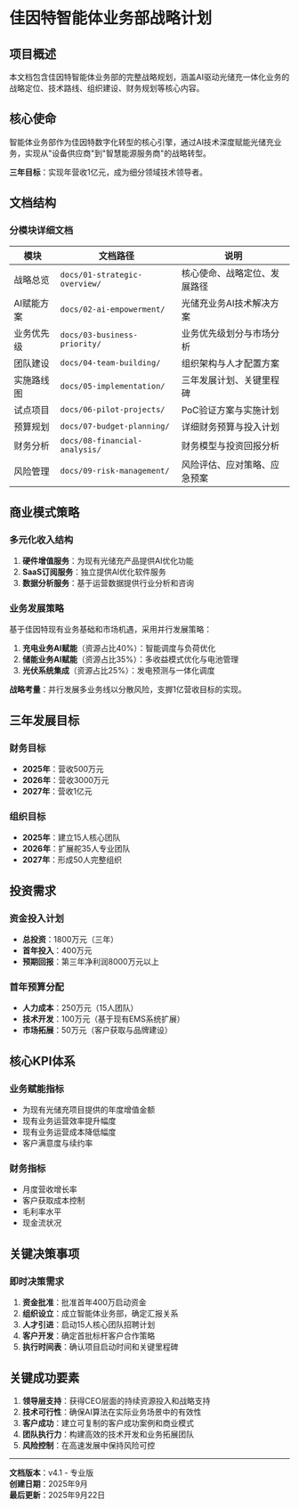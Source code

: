 # 佳因特智能体业务部战略计划

## 项目概述
本文档包含佳因特智能体业务部的完整战略规划，涵盖AI驱动光储充一体化业务的战略定位、技术路线、组织建设、财务规划等核心内容。

## 核心使命
智能体业务部作为佳因特数字化转型的核心引擎，通过AI技术深度赋能光储充业务，实现从"设备供应商"到"智慧能源服务商"的战略转型。

**三年目标**：实现年营收1亿元，成为细分领域技术领导者。

## 文档结构

### 分模块详细文档

| 模块 | 文档路径 | 说明 |
|------|----------|------|
| 战略总览 | `docs/01-strategic-overview/` | 核心使命、战略定位、发展路径 |
| AI赋能方案 | `docs/02-ai-empowerment/` | 光储充业务AI技术解决方案 |
| 业务优先级 | `docs/03-business-priority/` | 业务优先级划分与市场分析 |
| 团队建设 | `docs/04-team-building/` | 组织架构与人才配置方案 |
| 实施路线图 | `docs/05-implementation/` | 三年发展计划、关键里程碑 |
| 试点项目 | `docs/06-pilot-projects/` | PoC验证方案与实施计划 |
| 预算规划 | `docs/07-budget-planning/` | 详细财务预算与投入计划 |
| 财务分析 | `docs/08-financial-analysis/` | 财务模型与投资回报分析 |
| 风险管理 | `docs/09-risk-management/` | 风险评估、应对策略、应急预案 |

## 商业模式策略

### 多元化收入结构
1. **硬件增值服务**：为现有光储充产品提供AI优化功能
2. **SaaS订阅服务**：独立提供AI优化软件服务
3. **数据分析服务**：基于运营数据提供行业分析和咨询

### 业务发展策略
基于佳因特现有业务基础和市场机遇，采用并行发展策略：

1. **充电业务AI赋能**（资源占比40%）：智能调度与负荷优化
2. **储能业务AI赋能**（资源占比35%）：多收益模式优化与电池管理
3. **光伏系统集成**（资源占比25%）：发电预测与一体化调度

**战略考量**：并行发展多业务线以分散风险，支搱1亿营收目标的实现。

## 三年发展目标

### 财务目标
- **2025年**：营收500万元
- **2026年**：营收3000万元
- **2027年**：营收1亿元

### 组织目标
- **2025年**：建立15人核心团队
- **2026年**：扩展舵35人专业团队
- **2027年**：形成50人完整组织

## 投资需求

### 资金投入计划
- **总投资**：1800万元（三年）
- **首年投入**：400万元
- **预期回报**：第三年净利润8000万元以上

### 首年预算分配
- **人力成本**：250万元（15人团队）
- **技术开发**：100万元（基于现有EMS系统扩展）
- **市场拓展**：50万元（客户获取与品牌建设）

## 核心KPI体系

### 业务赋能指标
- 为现有光储充项目提供的年度增值金额
- 现有业务运营效率提升幅度
- 现有业务运营成本降低幅度
- 客户满意度与续约率

### 财务指标
- 月度营收增长率
- 客户获取成本控制
- 毛利率水平
- 现金流状况

## 关键决策事项

### 即时决策需求
1. **资金批准**：批准首年400万启动资金
2. **组织设立**：成立智能体业务部，确定汇报关系
3. **人才引进**：启动15人核心团队招聘计划
4. **客户开发**：确定首批标杆客户合作策略
5. **执行时间表**：确认项目启动时间和关键里程碑

## 关键成功要素

1. **领导层支持**：获得CEO层面的持续资源投入和战略支持
2. **技术可行性**：确保AI算法在实际业务场景中的有效性
3. **客户成功**：建立可复制的客户成功案例和商业模式
4. **团队执行力**：构建高效的技术开发和业务拓展团队
5. **风险控制**：在高速发展中保持风险可控

---

**文档版本**：v4.1 - 专业版  
**创建日期**：2025年9月  
**最后更新**：2025年9月22日
